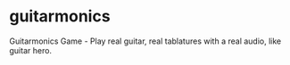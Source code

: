 guitarmonics
============

Guitarmonics Game - Play real guitar, real tablatures with a real audio, like guitar hero.
